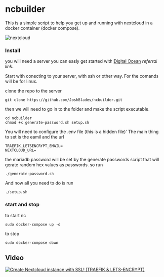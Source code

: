 # ncbuilder

This is a simple script to help you get up and running with nextcloud in a docker container (docker compose). 

![nextcloud](https://www.acadiana-computer.com/images/blog/Nextcloud_Owncloud_IMAP_Login_Authentication/nextcloud.png)

### Install 

you will need a server you can easly get started with [Digital Ocean](https://m.do.co/c/b4cde2d765ba) _referral link_.

Start with conecting to your server, with ssh or other way. 
For the comands will be for linux. 

clone the repo to the server

```
git clone https://github.com/JoshBlades/ncbuilder.git
```
then we will need to go in to the folder and make the script executable. 
```
cd ncbuilder
chmod +x generate-password.sh setup.sh
```

You will need to configure the .env file (this is a hidden file)'
The main thing to set is the eamil and the url 
```
TRAEFIK_LETSENCRYPT_EMAIL=
NEXTCLOUD_URL=
```

the mariadb password will be set by the generate passwords script that will gerate random hex values as passwords. 
so run
```
./generate-password.sh 
```

And now all you need to do is run 

```
./setup.sh 
```

### start and stop

to start nc 
```
sudo docker-compose up -d
```

to stop 
```
sudo docker-compose down
```

## Video 

[![Create Nextcloud instance with SSL! (TRAEFIK & LETS-ENCRYPT)](https://www.howtogeek.com/thumbcache/2/200/88ecd5e8cfc97f1c578ea389f5be2577/wp-content/uploads/2020/03/NextCloudLogo.png)](https://www.youtube.com/watch?v=a0k1zTaYT38)

